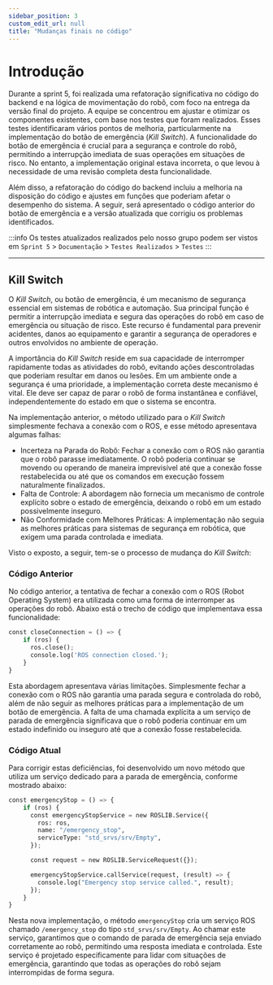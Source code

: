 ```yaml
---
sidebar_position: 3
custom_edit_url: null
title: "Mudanças finais no código"
---
```


# Introdução

Durante a sprint 5, foi realizada uma refatoração significativa no código do backend e na lógica de movimentação do robô, com foco na entrega da versão final do projeto. A equipe se concentrou em ajustar e otimizar os componentes existentes, com base nos testes que foram realizados. Esses testes identificaram vários pontos de melhoria, particularmente na implementação do botão de emergência (*Kill Switch*). A funcionalidade do botão de emergência é crucial para a segurança e controle do robô, permitindo a interrupção imediata de suas operações em situações de risco. No entanto, a implementação original estava incorreta, o que levou à necessidade de uma revisão completa desta funcionalidade.

Além disso, a refatoração do código do backend incluiu a melhoria na disposição do código e ajustes em funções que poderiam afetar o desempenho do sistema. A seguir, será apresentado o código anterior do botão de emergência e a versão atualizada que corrigiu os problemas identificados.

:::info
Os testes atualizados realizados pelo nosso grupo podem ser vistos em `Sprint 5` > `Documentação` > `Testes Realizados` > `Testes`
:::

---
## Kill Switch

O *Kill Switch*, ou botão de emergência, é um mecanismo de segurança essencial em sistemas de robótica e automação. Sua principal função é permitir a interrupção imediata e segura das operações do robô em caso de emergência ou situação de risco. Este recurso é fundamental para prevenir acidentes, danos ao equipamento e garantir a segurança de operadores e outros envolvidos no ambiente de operação.

A importância do *Kill Switch* reside em sua capacidade de interromper rapidamente todas as atividades do robô, evitando ações descontroladas que poderiam resultar em danos ou lesões. Em um ambiente onde a segurança é uma prioridade, a implementação correta deste mecanismo é vital. Ele deve ser capaz de parar o robô de forma instantânea e confiável, independentemente do estado em que o sistema se encontra.

Na implementação anterior, o método utilizado para o *Kill Switch* simplesmente fechava a conexão com o ROS, e esse método apresentava algumas falhas:
- Incerteza na Parada do Robô: Fechar a conexão com o ROS não garantia que o robô parasse imediatamente. O robô poderia continuar se movendo ou operando de maneira imprevisível até que a conexão fosse restabelecida ou até que os comandos em execução fossem naturalmente finalizados.
- Falta de Controle: A abordagem não fornecia um mecanismo de controle explícito sobre o estado de emergência, deixando o robô em um estado possivelmente inseguro.
- Não Conformidade com Melhores Práticas: A implementação não seguia as melhores práticas para sistemas de segurança em robótica, que exigem uma parada controlada e imediata.

Visto o exposto, a seguir, tem-se o processo de mudança do *Kill Switch*:

### Código Anterior

No código anterior, a tentativa de fechar a conexão com o ROS (Robot Operating System) era utilizada como uma forma de interromper as operações do robô. Abaixo está o trecho de código que implementava essa funcionalidade:

```python
const closeConnection = () => {
    if (ros) {
      ros.close();
      console.log('ROS connection closed.');
    }
}
```

Esta abordagem apresentava várias limitações. Simplesmente fechar a conexão com o ROS não garantia uma parada segura e controlada do robô, além de não seguir as melhores práticas para a implementação de um botão de emergência. A falta de uma chamada explícita a um serviço de parada de emergência significava que o robô poderia continuar em um estado indefinido ou inseguro até que a conexão fosse restabelecida.

### Código Atual

Para corrigir estas deficiências, foi desenvolvido um novo método que utiliza um serviço dedicado para a parada de emergência, conforme mostrado abaixo:

```python
const emergencyStop = () => {
    if (ros) {
      const emergencyStopService = new ROSLIB.Service({
        ros: ros,
        name: "/emergency_stop",
        serviceType: "std_srvs/srv/Empty",
      });

      const request = new ROSLIB.ServiceRequest({});

      emergencyStopService.callService(request, (result) => {
        console.log("Emergency stop service called.", result);
      });
    }
}
```

Nesta nova implementação, o método `emergencyStop` cria um serviço ROS chamado `/emergency_stop` do tipo `std_srvs/srv/Empty`. Ao chamar este serviço, garantimos que o comando de parada de emergência seja enviado corretamente ao robô, permitindo uma resposta imediata e controlada. Este serviço é projetado especificamente para lidar com situações de emergência, garantindo que todas as operações do robô sejam interrompidas de forma segura.